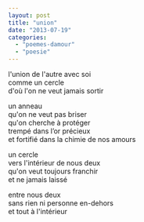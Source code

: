 ```yaml
---
layout: post
title: "union"
date: "2013-07-19"
categories: 
  - "poemes-damour"
  - "poesie"
---
```


l'union de l'autre avec soi  
comme un cercle  
d'où l'on ne veut jamais sortir

un anneau  
qu'on ne veut pas briser  
qu'on cherche à protéger  
trempé dans l’or précieux  
et fortifié dans la chimie de nos amours

un cercle  
vers l'intérieur de nous deux  
qu'on veut toujours franchir  
et ne jamais laissé

entre nous deux  
sans rien ni personne en-dehors  
et tout à l'intérieur
